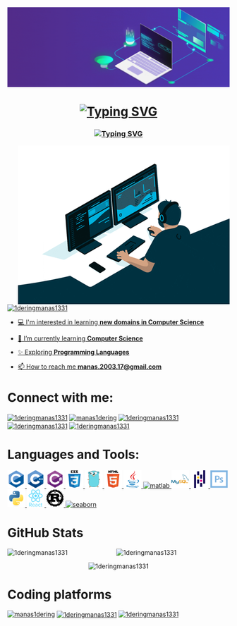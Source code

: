 <img src="logo1.gif" align="center">
<h1 align="center"><a href="https://git.io/typing-svg"><img src="https://readme-typing-svg.demolab.com?font=Georgia&weight=1600&size=40&pause=1200&color=01F9C6&center=true&vCenter=true&width=435&lines=Hi,👋+I'm+Manas.R" alt="Typing SVG" /></a></h1>
<h3 align="center"><a href="https://git.io/typing-svg"><img src="https://readme-typing-svg.demolab.com?font=Segoe UI Black&weight=1000&size=19&pause=1400&color=01F9C6&center=true&vCenter=true&width=435&lines=A+passionate+Front-End+developer+from+India" alt="Typing SVG" /> </h3> 
<img src="coding.1.gif" align="right">
<p align="left"> <img src="https://komarev.com/ghpvc/?username=1deringmanas1331&label=Profile%20views&color=045D5D&style=flat" alt="1deringmanas1331" /> </p>


- 💻 I'm interested in learning **new domains in Computer Science**

- 🌱 I’m currently learning **Computer Science**

- ✨ Exploring **Programming Languages**

- 📫 How to reach me **manas.2003.17@gmail.com**


# Connect with me:

<p align="left">
<a href="https://linkedin.com/in/1deringmanas1331" target="blank"><img align="center" src="https://raw.githubusercontent.com/rahuldkjain/github-profile-readme-generator/master/src/images/icons/Social/linked-in-alt.svg" alt="1deringmanas1331" height="30" width="40" /></a>
<a href="https://www.codechef.com/users/manas1dering" target="blank"><img align="center" src="https://cdn.jsdelivr.net/npm/simple-icons@3.1.0/icons/codechef.svg" alt="manas1dering" height="30" width="40" /></a>
<a href="https://www.hackerrank.com/1deringmanas1331" target="blank"><img align="center" src="https://raw.githubusercontent.com/rahuldkjain/github-profile-readme-generator/master/src/images/icons/Social/hackerrank.svg" alt="1deringmanas1331" height="30" width="40" /></a>
<a href="https://www.leetcode.com/1deringmanas1331" target="blank"><img align="center" src="https://raw.githubusercontent.com/rahuldkjain/github-profile-readme-generator/master/src/images/icons/Social/leet-code.svg" alt="1deringmanas1331" height="30" width="40" /></a>
<a href="https://auth.geeksforgeeks.org/user/1deringmanas1331" target="blank"><img align="center" src="https://raw.githubusercontent.com/rahuldkjain/github-profile-readme-generator/master/src/images/icons/Social/geeks-for-geeks.svg" alt="1deringmanas1331" height="30" width="40" /></a>
</p>



# Languages and Tools:

<p align="left"> <a href="https://www.cprogramming.com/" target="_blank" rel="noreferrer"> <img src="https://raw.githubusercontent.com/devicons/devicon/master/icons/c/c-original.svg" alt="c" width="40" height="40"/> </a> <a href="https://www.w3schools.com/cpp/" target="_blank" rel="noreferrer"> <img src="https://raw.githubusercontent.com/devicons/devicon/master/icons/cplusplus/cplusplus-original.svg" alt="cplusplus" width="40" height="40"/> </a> <a href="https://www.w3schools.com/cs/" target="_blank" rel="noreferrer"> <img src="https://raw.githubusercontent.com/devicons/devicon/master/icons/csharp/csharp-original.svg" alt="csharp" width="40" height="40"/> </a> <a href="https://www.w3schools.com/css/" target="_blank" rel="noreferrer"> <img src="https://raw.githubusercontent.com/devicons/devicon/master/icons/css3/css3-original-wordmark.svg" alt="css3" width="40" height="40"/> </a> <a href="https://golang.org" target="_blank" rel="noreferrer"> <img src="https://raw.githubusercontent.com/devicons/devicon/master/icons/go/go-original.svg" alt="go" width="40" height="40"/> </a> <a href="https://www.w3.org/html/" target="_blank" rel="noreferrer"> <img src="https://raw.githubusercontent.com/devicons/devicon/master/icons/html5/html5-original-wordmark.svg" alt="html5" width="40" height="40"/> </a> <a href="https://www.java.com" target="_blank" rel="noreferrer"> <img src="https://raw.githubusercontent.com/devicons/devicon/master/icons/java/java-original.svg" alt="java" width="40" height="40"/> </a> <a href="https://www.mathworks.com/" target="_blank" rel="noreferrer"> <img src="https://upload.wikimedia.org/wikipedia/commons/2/21/Matlab_Logo.png" alt="matlab" width="40" height="40"/> </a> <a href="https://www.mysql.com/" target="_blank" rel="noreferrer"> <img src="https://raw.githubusercontent.com/devicons/devicon/master/icons/mysql/mysql-original-wordmark.svg" alt="mysql" width="40" height="40"/> </a> <a href="https://pandas.pydata.org/" target="_blank" rel="noreferrer"> <img src="https://raw.githubusercontent.com/devicons/devicon/2ae2a900d2f041da66e950e4d48052658d850630/icons/pandas/pandas-original.svg" alt="pandas" width="40" height="40"/> </a> <a href="https://www.photoshop.com/en" target="_blank" rel="noreferrer"> <img src="https://raw.githubusercontent.com/devicons/devicon/master/icons/photoshop/photoshop-line.svg" alt="photoshop" width="40" height="40"/> </a> <a href="https://www.python.org" target="_blank" rel="noreferrer"> <img src="https://raw.githubusercontent.com/devicons/devicon/master/icons/python/python-original.svg" alt="python" width="40" height="40"/> </a> <a href="https://reactjs.org/" target="_blank" rel="noreferrer"> <img src="https://raw.githubusercontent.com/devicons/devicon/master/icons/react/react-original-wordmark.svg" alt="react" width="40" height="40"/> </a> <a href="https://www.rust-lang.org" target="_blank" rel="noreferrer"> <img src="https://raw.githubusercontent.com/devicons/devicon/master/icons/rust/rust-plain.svg" alt="rust" width="40" height="40"/> </a> <a href="https://seaborn.pydata.org/" target="_blank" rel="noreferrer"> <img src="https://seaborn.pydata.org/_images/logo-mark-lightbg.svg" alt="seaborn" width="40" height="40"/> </a> </p>

# GitHub Stats

<p align="center">
  <div style="display: flex; justify-content: space-between;">
    <img width="48%" src="https://github-readme-stats.vercel.app/api?username=1deringmanas1331&show_icons=true&locale=en" alt="1deringmanas1331" />
    <img width="51%" src="https://github-readme-streak-stats.herokuapp.com/?user=1deringmanas1331&" alt="1deringmanas1331" />
  </div>
</p>
<p align="center">
  <img  width=45%" src="https://github-readme-stats.vercel.app/api/top-langs?username=1deringmanas1331&show_icons=true&locale=en&layout=compact" alt="1deringmanas1331" />
</p>


# Coding platforms


  <a href="https://www.codechef.com/users/manas1dering" target="_blank"><img src="https://cdn.jsdelivr.net/npm/simple-icons@3.1.0/icons/codechef.svg" alt="manas1dering" height="30" width="40" /></a>
<a href="https://www.leetcode.com/1deringmanas1331" target="blank"><img align="center" src="https://raw.githubusercontent.com/rahuldkjain/github-profile-readme-generator/master/src/images/icons/Social/leet-code.svg" alt="1deringmanas1331" height="30" width="40" /></a>
  <a href="https://www.hackerrank.com/1deringmanas1331" target="_blank"><img src="https://raw.githubusercontent.com/rahuldkjain/github-profile-readme-generator/master/src/images/icons/Social/hackerrank.svg" alt="1deringmanas1331" height="30" width="40" /></a>


